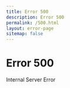 ```yaml
---
title: Error 500
description: Error 500
permalink: /500.html
layout: error-page
sitemap: false
---
```


# Error 500

Internal Server Error
